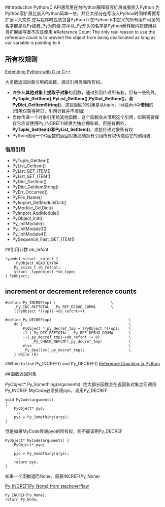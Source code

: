 #Introduction
    Python/C API通常用在为Python解释器写扩展或者嵌入Python
    为Python写扩展比嵌入Python简单一些，并且大部分在写嵌入Python时同样需要写扩展
#头文件
    在写程序时应该包含Python.h
    在Python.h中定义的所有用户可见的名字都是以Py或者_Py为前缀.其中以_Py开头的名字是Python解释器内部使用并且扩展编写者不应该使用
#Reference Count
    The only real reason to use the reference count is to prevent the object from being deallocated as long as our variable is pointing to it
## 所有权规则
[Extending Python with C or C++](http://www.incoding.org/admin/archives/808.html)

大多数返回对象引用的函数，通过引用传递所有权。
* 许多从**其他对象上提取子对象**的函数，通过引用传递所有权，但有一些例外，**PyTuple_GetItem(),PyList_GetItem(),PyDict_GetItem()，和PyDict_GetItemString()**，这些返回的引用是从tuple，list或dict中**借用**的.(借用仅获得拷贝，引用计数并不增加)
* 当你传递一个对象引用给其他函数，这个函数会从借用这个引用，如果需要保存它应该使用Py_INCREF()转换为独立拥有者。但是有例外，**PyTuple_SetItem()和PyList_SetItem()**，直接传递对象所有权
* Python调用一个C函数的返回对象必须拥有引用所有权传递给它的调用者    

### 借用引用
* PyTuple_GetItem()
* PyList_GetItem()
* PyList_GET_ITEM()
* PyList_SET_ITEM()
* PyDict_GetItem()
* PyDict_GetItemString()
* PyErr_Occurred()
* PyFile_Name()
* PyImport_GetModuleDict()
* PyModule_GetDict()
* PyImport_AddModule()
* PyObject_Init()
* Py_InitModule()
* Py_InitModule3()
* Py_InitModule4()
* PySequence_Fast_GET_ITEM()

##引用计数 ob_refcnt
```
typedef struct _object {
    _PyObject_HEAD_EXTRA
    Py_ssize_t ob_refcnt;
    struct _typeobject *ob_type;
} PyObject;                    
```

## increment or decrement reference counts
```
#define Py_INCREF(op) (                         \
    _Py_INC_REFTOTAL  _Py_REF_DEBUG_COMMA       \
    ((PyObject *)(op))->ob_refcnt++)

#define Py_DECREF(op)                                   \
    do {                                                \
        PyObject *_py_decref_tmp = (PyObject *)(op);    \
        if (_Py_DEC_REFTOTAL  _Py_REF_DEBUG_COMMA       \
        --(_py_decref_tmp)->ob_refcnt != 0)             \
            _Py_CHECK_REFCNT(_py_decref_tmp)            \
        else                                            \
        _Py_Dealloc(_py_decref_tmp);                    \
    } while (0)
```

#When to Use Py_INCREF() and Py_DECREF()
[Reference Counting in Python](http://edcjones.tripod.com/refcount.html)

##函数返回对象

PyObject* Py_Something(arguments);
绝大部分函数会在返回新对象之前调用Py_INCREF
MyCode必须处理pyo，调用Py_DECREF

```
void MyCode(arguments)
{
    PyObject* pyo;
    ...
    pyo = Py_Something(args);
}
```

但是如果MyCode传递pyo的所有权，则不能调用Py_DECREF

```
PyObject* MyCode(arguments) {
    PyObject* pyo;
    ...
    pyo = Py_Something(args);
    ...
    return pyo;
}
```
如果一个函数返回None，需要INCREF(Py_None)

[Py_INCREF(Py_None) from stackoverflow](http://stackoverflow.com/questions/15287590/why-should-py-increfpy-none-be-required-before-returning-py-none-in-c)

```
Py_INCREF(Py_None);
return Py_None;
```

